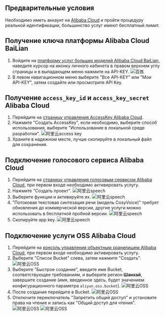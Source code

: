 ## Предварительные условия
Необходимо иметь аккаунт на [Alibaba Cloud](https://www.aliyun.com) и пройти процедуру реальной идентификации, большинство услуг имеют бесплатный лимит.

## Получение ключа платформы Alibaba Cloud BaiLian
1. Войдите на [платформу услуг больших моделей Alibaba Cloud BaiLian](https://bailian.console.aliyun.com/), наведите курсор на иконку личного кабинета в правом верхнем углу страницы и в выпадающем меню нажмите на API-KEY.
![百炼](/docs/images/bailian_1.png)
2. В левом навигационном меню выберите "Все API-KEY" или "Мои API-KEY", затем создайте или просмотрите API Key.

## Получение `access_key_id` и `access_key_secret` Alibaba Cloud
1. Перейдите на [страницу управления AccessKey Alibaba Cloud](https://ram.console.aliyun.com/profile/access-keys).
2. Нажмите "Создать AccessKey", если необходимо, выберите способ использования, выберите "Использование в локальной среде разработки".
![阿里云access key](/docs/images/aliyun_accesskey_1.png)
3. Храните в надежном месте, лучше скопируйте в локальный файл для сохранения.

## Подключение голосового сервиса Alibaba Cloud
1. Перейдите на [страницу управления голосовым сервисом Alibaba Cloud](https://nls-portal.console.aliyun.com/applist), при первом входе необходимо активировать услугу.
2. Нажмите "Создать проект".
![阿里云speech](/docs/images/aliyun_speech_1.png)
3. Выберите функции и активируйте их.
![阿里云speech](/docs/images/aliyun_speech_2.png)
4. "Потоковая текстовая синтезация речи (модель CosyVoice)" требует обновления до коммерческой версии, другие услуги можно использовать в бесплатной пробной версии.
![阿里云speech](/docs/images/aliyun_speech_3.png)
5. Скопируйте app key.
![阿里云speech](/docs/images/aliyun_speech_4.png)

## Подключение услуги OSS Alibaba Cloud
1. Перейдите на [консоль управления объектным хранилищем Alibaba Cloud](https://oss.console.aliyun.com/overview), при первом входе необходимо активировать услугу.
2. Выберите "Список Bucket" слева, затем нажмите "Создать".
![阿里云OSS](/docs/images/aliyun_oss_1.png)
3. Выберите "Быстрое создание", введите имя Bucket, соответствующее требованиям, и выберите регион **Шанхай**, завершите создание (имя, введенное здесь, будет значением конфигурационного параметра `aliyun.oss.bucket`).
![阿里云OSS](/docs/images/aliyun_oss_2.png)
4. После создания перейдите в Bucket.
![阿里云OSS](/docs/images/aliyun_oss_3.png)
5. Отключите переключатель "Запретить общий доступ" и установите права на чтение и запись как "Общий доступ для чтения".
![阿里云OSS](/docs/images/aliyun_oss_4.png)
![阿里云OSS](/docs/images/aliyun_oss_5.png)